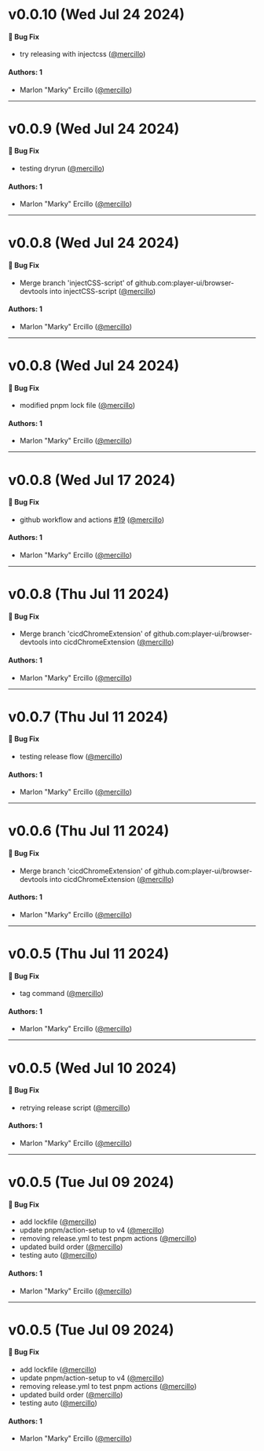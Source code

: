 # v0.0.10 (Wed Jul 24 2024)

#### 🐛 Bug Fix

- try releasing with injectcss ([@mercillo](https://github.com/mercillo))

#### Authors: 1

- Marlon "Marky" Ercillo ([@mercillo](https://github.com/mercillo))

---

# v0.0.9 (Wed Jul 24 2024)

#### 🐛 Bug Fix

- testing dryrun ([@mercillo](https://github.com/mercillo))

#### Authors: 1

- Marlon "Marky" Ercillo ([@mercillo](https://github.com/mercillo))

---

# v0.0.8 (Wed Jul 24 2024)

#### 🐛 Bug Fix

- Merge branch 'injectCSS-script' of github.com:player-ui/browser-devtools into injectCSS-script ([@mercillo](https://github.com/mercillo))

#### Authors: 1

- Marlon "Marky" Ercillo ([@mercillo](https://github.com/mercillo))

---

# v0.0.8 (Wed Jul 24 2024)

#### 🐛 Bug Fix

- modified pnpm lock file ([@mercillo](https://github.com/mercillo))

#### Authors: 1

- Marlon "Marky" Ercillo ([@mercillo](https://github.com/mercillo))

---

# v0.0.8 (Wed Jul 17 2024)

#### 🐛 Bug Fix

- github workflow and actions [#19](https://github.com/player-ui/browser-devtools/pull/19) ([@mercillo](https://github.com/mercillo))

#### Authors: 1

- Marlon "Marky" Ercillo ([@mercillo](https://github.com/mercillo))

---

# v0.0.8 (Thu Jul 11 2024)

#### 🐛 Bug Fix

- Merge branch 'cicdChromeExtension' of github.com:player-ui/browser-devtools into cicdChromeExtension ([@mercillo](https://github.com/mercillo))

#### Authors: 1

- Marlon "Marky" Ercillo ([@mercillo](https://github.com/mercillo))

---

# v0.0.7 (Thu Jul 11 2024)

#### 🐛 Bug Fix

- testing release flow ([@mercillo](https://github.com/mercillo))

#### Authors: 1

- Marlon "Marky" Ercillo ([@mercillo](https://github.com/mercillo))

---

# v0.0.6 (Thu Jul 11 2024)

#### 🐛 Bug Fix

- Merge branch 'cicdChromeExtension' of github.com:player-ui/browser-devtools into cicdChromeExtension ([@mercillo](https://github.com/mercillo))

#### Authors: 1

- Marlon "Marky" Ercillo ([@mercillo](https://github.com/mercillo))

---

# v0.0.5 (Thu Jul 11 2024)

#### 🐛 Bug Fix

- tag command ([@mercillo](https://github.com/mercillo))

#### Authors: 1

- Marlon "Marky" Ercillo ([@mercillo](https://github.com/mercillo))

---

# v0.0.5 (Wed Jul 10 2024)

#### 🐛 Bug Fix

- retrying release script ([@mercillo](https://github.com/mercillo))

#### Authors: 1

- Marlon "Marky" Ercillo ([@mercillo](https://github.com/mercillo))

---

# v0.0.5 (Tue Jul 09 2024)

#### 🐛 Bug Fix

- add lockfile ([@mercillo](https://github.com/mercillo))
- update pnpm/action-setup to v4 ([@mercillo](https://github.com/mercillo))
- removing release.yml to test pnpm actions ([@mercillo](https://github.com/mercillo))
- updated build order ([@mercillo](https://github.com/mercillo))
- testing auto ([@mercillo](https://github.com/mercillo))

#### Authors: 1

- Marlon "Marky" Ercillo ([@mercillo](https://github.com/mercillo))

---

# v0.0.5 (Tue Jul 09 2024)

#### 🐛 Bug Fix

- add lockfile ([@mercillo](https://github.com/mercillo))
- update pnpm/action-setup to v4 ([@mercillo](https://github.com/mercillo))
- removing release.yml to test pnpm actions ([@mercillo](https://github.com/mercillo))
- updated build order ([@mercillo](https://github.com/mercillo))
- testing auto ([@mercillo](https://github.com/mercillo))

#### Authors: 1

- Marlon "Marky" Ercillo ([@mercillo](https://github.com/mercillo))
